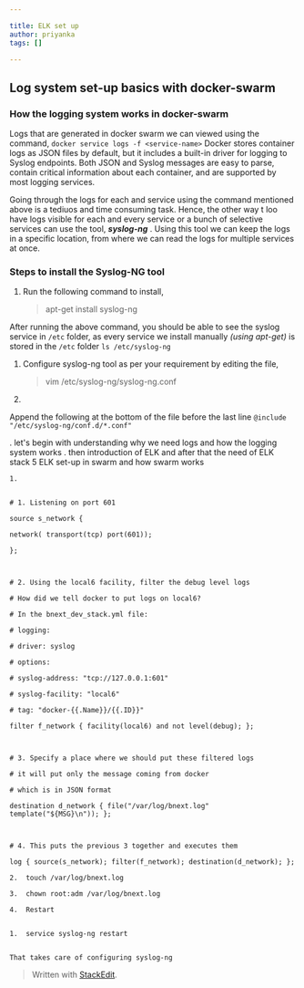 ```yaml
---

title: ELK set up
author: priyanka
tags: []

---
```


## Log system set-up basics with docker-swarm

### How the logging system works in docker-swarm
Logs that are generated in docker swarm we can viewed using the command,
`docker service logs -f <service-name>`
Docker stores container logs as JSON files by default, but it includes a built-in driver for logging to Syslog endpoints. Both JSON and Syslog messages are easy to parse, contain critical information about each container, and are supported by most logging services. 

Going through the logs for each and service using the command mentioned above is a tediuos and time consuming task. Hence, the other way t loo have logs visible for each and every service or a bunch of selective services can use the tool, ***syslog-ng*** . 
Using this tool we can keep the logs in a specific location, from where we can read the logs for multiple services at once.

### Steps to install the Syslog-NG tool
1. Run the following command to install,

	> apt-get install syslog-ng

After running the above command, you should be able to see the syslog service in `/etc` folder, as every service we install manually *(using apt-get)* is stored in the `/etc` folder
`ls /etc/syslog-ng` 
  
1. Configure syslog-ng tool as per your requirement by editing the file,
	> vim /etc/syslog-ng/syslog-ng.conf
   
1.  
Append the following at the bottom of the file before the last line `@include "/etc/syslog-ng/conf.d/*.conf"`

. let's begin with understanding why we need logs and how the logging system works
. then introduction of ELK and after that the need of ELK stack
5 ELK set-up in swarm and how swarm works

```
1.    
    

# 1. Listening on port 601

source s_network {

network( transport(tcp) port(601));

};

  

# 2. Using the local6 facility, filter the debug level logs

# How did we tell docker to put logs on local6?

# In the bnext_dev_stack.yml file:

# logging:

# driver: syslog

# options:

# syslog-address: "tcp://127.0.0.1:601"

# syslog-facility: "local6"

# tag: "docker-{{.Name}}/{{.ID}}"

filter f_network { facility(local6) and not level(debug); };

  

# 3. Specify a place where we should put these filtered logs

# it will put only the message coming from docker

# which is in JSON format

destination d_network { file("/var/log/bnext.log" template("${MSG}\n")); };

  

# 4. This puts the previous 3 together and executes them

log { source(s_network); filter(f_network); destination(d_network); };

2.  touch /var/log/bnext.log
    
3.  chown root:adm /var/log/bnext.log
    
4.  Restart
    

1.  service syslog-ng restart
    

That takes care of configuring syslog-ng
```
> Written with [StackEdit](https://stackedit.io/).

<!--stackedit_data:
eyJoaXN0b3J5IjpbMjA1MDY3MTQ1LC0xMTQwMjYwNTk5LDEyOD
E0MTYxODksLTEwMDIwMzIyODEsMzU1MjA2ODA0LDExMzk5MDEy
NTEsMTk4NjM3ODU2OSwyMDY3NTY0MzMwXX0=
-->